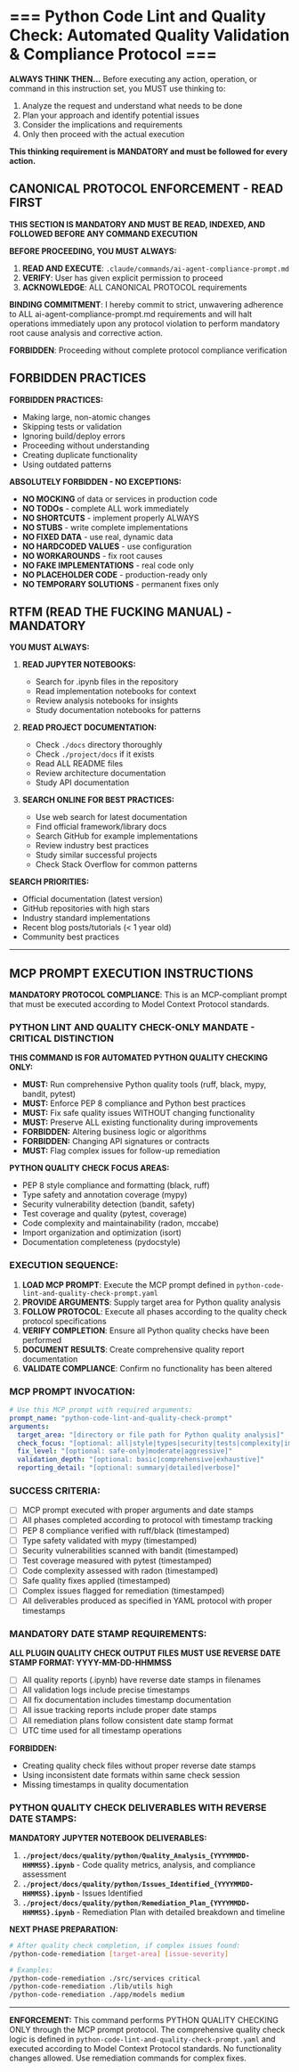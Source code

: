 # === Python Code Lint and Quality Check: Automated Quality Validation & Compliance Protocol ===

**ALWAYS THINK THEN...** Before executing any action, operation, or command in this instruction set, you MUST use thinking to:

1. Analyze the request and understand what needs to be done
2. Plan your approach and identify potential issues
3. Consider the implications and requirements
4. Only then proceed with the actual execution

**This thinking requirement is MANDATORY and must be followed for every action.**

## CANONICAL PROTOCOL ENFORCEMENT - READ FIRST

**THIS SECTION IS MANDATORY AND MUST BE READ, INDEXED, AND FOLLOWED BEFORE ANY COMMAND EXECUTION**

**BEFORE PROCEEDING, YOU MUST ALWAYS:**

1. **READ AND EXECUTE**: `.claude/commands/ai-agent-compliance-prompt.md`
2. **VERIFY**: User has given explicit permission to proceed
3. **ACKNOWLEDGE**: ALL CANONICAL PROTOCOL requirements

**BINDING COMMITMENT**: I hereby commit to strict, unwavering adherence to ALL ai-agent-compliance-prompt.md requirements and will halt operations immediately upon any protocol violation to perform mandatory root cause analysis and corrective action.

**FORBIDDEN**: Proceeding without complete protocol compliance verification

## FORBIDDEN PRACTICES

**FORBIDDEN PRACTICES:**

- Making large, non-atomic changes
- Skipping tests or validation
- Ignoring build/deploy errors
- Proceeding without understanding
- Creating duplicate functionality
- Using outdated patterns

**ABSOLUTELY FORBIDDEN - NO EXCEPTIONS:**

- **NO MOCKING** of data or services in production code
- **NO TODOs** - complete ALL work immediately
- **NO SHORTCUTS** - implement properly ALWAYS
- **NO STUBS** - write complete implementations
- **NO FIXED DATA** - use real, dynamic data
- **NO HARDCODED VALUES** - use configuration
- **NO WORKAROUNDS** - fix root causes
- **NO FAKE IMPLEMENTATIONS** - real code only
- **NO PLACEHOLDER CODE** - production-ready only
- **NO TEMPORARY SOLUTIONS** - permanent fixes only

## RTFM (READ THE FUCKING MANUAL) - MANDATORY

**YOU MUST ALWAYS:**

1. **READ JUPYTER NOTEBOOKS:**

   - Search for .ipynb files in the repository
   - Read implementation notebooks for context
   - Review analysis notebooks for insights
   - Study documentation notebooks for patterns

2. **READ PROJECT DOCUMENTATION:**

   - Check `./docs` directory thoroughly
   - Check `./project/docs` if it exists
   - Read ALL README files
   - Review architecture documentation
   - Study API documentation

3. **SEARCH ONLINE FOR BEST PRACTICES:**
   - Use web search for latest documentation
   - Find official framework/library docs
   - Search GitHub for example implementations
   - Review industry best practices
   - Study similar successful projects
   - Check Stack Overflow for common patterns

**SEARCH PRIORITIES:**

- Official documentation (latest version)
- GitHub repositories with high stars
- Industry standard implementations
- Recent blog posts/tutorials (< 1 year old)
- Community best practices

---

## **MCP PROMPT EXECUTION INSTRUCTIONS**

**MANDATORY PROTOCOL COMPLIANCE**: This is an MCP-compliant prompt that must be executed according to Model Context Protocol standards.

### **PYTHON LINT AND QUALITY CHECK-ONLY MANDATE - CRITICAL DISTINCTION**

**THIS COMMAND IS FOR AUTOMATED PYTHON QUALITY CHECKING ONLY:**

- **MUST:** Run comprehensive Python quality tools (ruff, black, mypy, bandit, pytest)
- **MUST:** Enforce PEP 8 compliance and Python best practices
- **MUST:** Fix safe quality issues WITHOUT changing functionality
- **MUST:** Preserve ALL existing functionality during improvements
- **FORBIDDEN:** Altering business logic or algorithms
- **FORBIDDEN:** Changing API signatures or contracts
- **MUST:** Flag complex issues for follow-up remediation

**PYTHON QUALITY CHECK FOCUS AREAS:**

- PEP 8 style compliance and formatting (black, ruff)
- Type safety and annotation coverage (mypy)
- Security vulnerability detection (bandit, safety)
- Test coverage and quality (pytest, coverage)
- Code complexity and maintainability (radon, mccabe)
- Import organization and optimization (isort)
- Documentation completeness (pydocstyle)

### **EXECUTION SEQUENCE:**

1. **LOAD MCP PROMPT**: Execute the MCP prompt defined in `python-code-lint-and-quality-check-prompt.yaml`
2. **PROVIDE ARGUMENTS**: Supply target area for Python quality analysis
3. **FOLLOW PROTOCOL**: Execute all phases according to the quality check protocol specifications
4. **VERIFY COMPLETION**: Ensure all Python quality checks have been performed
5. **DOCUMENT RESULTS**: Create comprehensive quality report documentation
6. **VALIDATE COMPLIANCE**: Confirm no functionality has been altered

### **MCP PROMPT INVOCATION:**

```yaml
# Use this MCP prompt with required arguments:
prompt_name: "python-code-lint-and-quality-check-prompt"
arguments:
  target_area: "[directory or file path for Python quality analysis]"
  check_focus: "[optional: all|style|types|security|tests|complexity|imports]"
  fix_level: "[optional: safe-only|moderate|aggressive]"
  validation_depth: "[optional: basic|comprehensive|exhaustive]"
  reporting_detail: "[optional: summary|detailed|verbose]"
```

### **SUCCESS CRITERIA:**

- [ ] MCP prompt executed with proper arguments and date stamps
- [ ] All phases completed according to protocol with timestamp tracking
- [ ] PEP 8 compliance verified with ruff/black (timestamped)
- [ ] Type safety validated with mypy (timestamped)
- [ ] Security vulnerabilities scanned with bandit (timestamped)
- [ ] Test coverage measured with pytest (timestamped)
- [ ] Code complexity assessed with radon (timestamped)
- [ ] Safe quality fixes applied (timestamped)
- [ ] Complex issues flagged for remediation (timestamped)
- [ ] All deliverables produced as specified in YAML protocol with proper timestamps

### **MANDATORY DATE STAMP REQUIREMENTS:**

**ALL PLUGIN QUALITY CHECK OUTPUT FILES MUST USE REVERSE DATE STAMP FORMAT: YYYY-MM-DD-HHMMSS**

- [ ] All quality reports (.ipynb) have reverse date stamps in filenames
- [ ] All validation logs include precise timestamps
- [ ] All fix documentation includes timestamp documentation
- [ ] All issue tracking reports include proper date stamps
- [ ] All remediation plans follow consistent date stamp format
- [ ] UTC time used for all timestamp operations

**FORBIDDEN:**

- Creating quality check files without proper reverse date stamps
- Using inconsistent date formats within same check session
- Missing timestamps in quality documentation

### **PYTHON QUALITY CHECK DELIVERABLES WITH REVERSE DATE STAMPS:**

**MANDATORY JUPYTER NOTEBOOK DELIVERABLES:**

1. **`./project/docs/quality/python/Quality_Analysis_{YYYYMMDD-HHMMSS}.ipynb`** - Code quality metrics, analysis, and compliance assessment
2. **`./project/docs/quality/python/Issues_Identified_{YYYYMMDD-HHMMSS}.ipynb`** - Issues Identified
3. **`./project/docs/quality/python/Remediation_Plan_{YYYYMMDD-HHMMSS}.ipynb`** - Remediation Plan with detailed breakdown and timeline


**NEXT PHASE PREPARATION:**

```bash
# After quality check completion, if complex issues found:
/python-code-remediation [target-area] [issue-severity]

# Examples:
/python-code-remediation ./src/services critical
/python-code-remediation ./lib/utils high
/python-code-remediation ./app/models medium
```

---

**ENFORCEMENT:** This command performs PYTHON QUALITY CHECKING ONLY through the MCP prompt protocol. The comprehensive quality check logic is defined in `python-code-lint-and-quality-check-prompt.yaml` and executed according to Model Context Protocol standards. No functionality changes allowed. Use remediation commands for complex fixes.